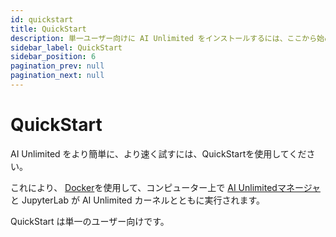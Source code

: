 ```yaml
---
id: quickstart
title: QuickStart
description: 単一ユーザー向けに AI Unlimited をインストールするには、ここから始めてください。
sidebar_label: QuickStart
sidebar_position: 6
pagination_prev: null
pagination_next: null
---
```


# QuickStart

AI Unlimited をより簡単に、より速く試すには、QuickStartを使用してください。 

これにより、 [Docker](https://www.docker.com/)を使用して、コンピューター上で [AI Unlimitedマネージャ](../../glossary.md#ai-unlimited-manager) と JupyterLab が AI Unlimited カーネルとともに実行されます。 

QuickStart は単一のユーザー向けです。
